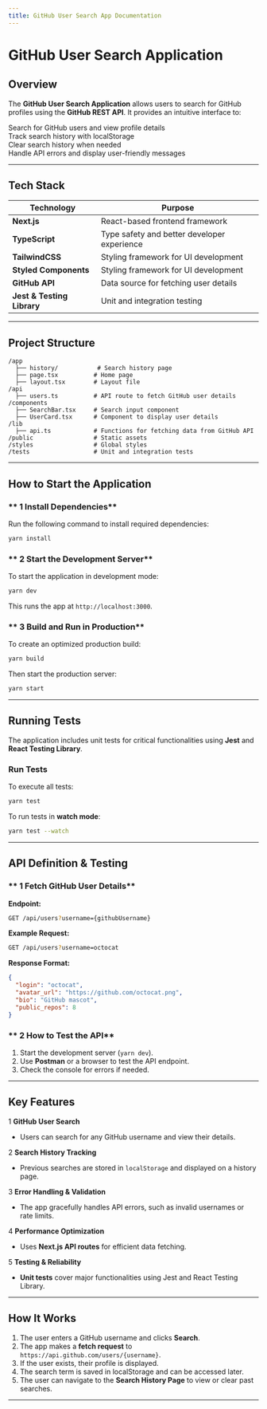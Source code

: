 ```yaml
---
title: GitHub User Search App Documentation
---
```


# **GitHub User Search Application**  

## **Overview**  
The **GitHub User Search Application** allows users to search for GitHub profiles using the **GitHub REST API**. It provides an intuitive interface to:

Search for GitHub users and view profile details  
Track search history with localStorage  
Clear search history when needed  
Handle API errors and display user-friendly messages  

---

## **Tech Stack**  

| Technology        | Purpose |
|------------------|----------|
| **Next.js**      | React-based frontend framework |
| **TypeScript**   | Type safety and better developer experience |
| **TailwindCSS**  | Styling framework for UI development |
| **Styled Components** | Styling framework for UI development |
| **GitHub API**   | Data source for fetching user details |
| **Jest & Testing Library** | Unit and integration testing |

---

## **Project Structure**  
```
/app
  ├── history/           # Search history page
  ├── page.tsx          # Home page
  ├── layout.tsx        # Layout file
/api
  ├── users.ts          # API route to fetch GitHub user details
/components
  ├── SearchBar.tsx     # Search input component
  ├── UserCard.tsx      # Component to display user details
/lib
  ├── api.ts            # Functions for fetching data from GitHub API
/public                 # Static assets
/styles                 # Global styles
/tests                  # Unit and integration tests
```

---

## **How to Start the Application**  

### ** 1️ Install Dependencies**  
Run the following command to install required dependencies:

```bash
yarn install
```

### ** 2 Start the Development Server**  
To start the application in development mode:

```bash
yarn dev
```

This runs the app at `http://localhost:3000`.

### ** 3 Build and Run in Production**  
To create an optimized production build:

```bash
yarn build
```

Then start the production server:

```bash
yarn start
```

---

## **Running Tests**  

The application includes unit tests for critical functionalities using **Jest** and **React Testing Library**.

### **Run Tests**  
To execute all tests:

```bash
yarn test
```

To run tests in **watch mode**:

```bash
yarn test --watch
```

---

## **API Definition & Testing**  

### ** 1️ Fetch GitHub User Details**  
**Endpoint:**  
```bash
GET /api/users?username={githubUsername}
```

**Example Request:**  
```bash
GET /api/users?username=octocat
```

**Response Format:**  
```json
{
  "login": "octocat",
  "avatar_url": "https://github.com/octocat.png",
  "bio": "GitHub mascot",
  "public_repos": 8
}
```

### ** 2️ How to Test the API**  
1. Start the development server (`yarn dev`).
2. Use **Postman** or a browser to test the API endpoint.
3. Check the console for errors if needed.

---

## **Key Features**  

1️ **GitHub User Search**  
- Users can search for any GitHub username and view their details.

2️ **Search History Tracking**  
- Previous searches are stored in `localStorage` and displayed on a history page.

3️ **Error Handling & Validation**  
- The app gracefully handles API errors, such as invalid usernames or rate limits.

4️ **Performance Optimization**  
- Uses **Next.js API routes** for efficient data fetching.

5️ **Testing & Reliability**  
- **Unit tests** cover major functionalities using Jest and React Testing Library.

---

## **How It Works**  

1. The user enters a GitHub username and clicks **Search**.  
2. The app makes a **fetch request** to `https://api.github.com/users/{username}`.  
3. If the user exists, their profile is displayed.  
4. The search term is saved in localStorage and can be accessed later.  
5. The user can navigate to the **Search History Page** to view or clear past searches.  

---

